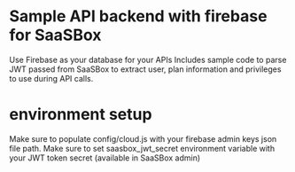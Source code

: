 # Sample API backend with firebase for SaaSBox
Use Firebase as your database for your APIs
Includes sample code to parse JWT passed from SaaSBox to extract user, plan information and privileges to use during API calls.

# environment setup
Make sure to populate config/cloud.js with your firebase admin keys json file path.
Make sure to set saasbox_jwt_secret environment variable with your JWT token secret (available in SaaSBox admin)
